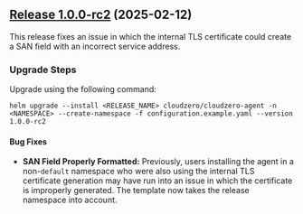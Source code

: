 ## [Release 1.0.0-rc2](https://github.com/Cloudzero/cloudzero-charts/compare/1.0.0-rc1...1.0.0-rc2) (2025-02-12)

This release fixes an issue in which the internal TLS certificate could create a SAN field with an incorrect service address.

### Upgrade Steps
Upgrade using the following command:
```console
helm upgrade --install <RELEASE_NAME> cloudzero/cloudzero-agent -n <NAMESPACE> --create-namespace -f configuration.example.yaml --version 1.0.0-rc2
```

#### Bug Fixes
* **SAN Field Properly Formatted:** Previously, users installing the agent in a non-`default` namespace who were also using the internal TLS certificate generation may have run into an issue in which the certificate is improperly generated. The template now takes the release namespace into account.